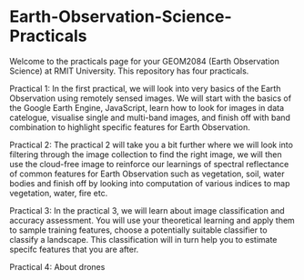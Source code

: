 # Earth-Observation-Science-Practicals
Welcome to the practicals page for your GEOM2084 (Earth Observation Science) at RMIT University. This repository has four practicals. 

Practical 1: In the first practical, we will look into very basics of the Earth Observation using remotely sensed images. We will start with the basics of the Google Earth Engine, JavaScript, learn how to look for images in data catelogue, visualise single and multi-band images, and finish off with band combination to highlight specific features for Earth Observation. 

Practical 2: The practical 2 will take you a bit further where we will look into filtering through the image collection to find the right image, we will then use the cloud-free image to reinforce our learnings of spectral reflectance of common features for Earth Observation such as vegetation, soil, water bodies and finish off by looking into computation of various indices to map vegetation, water, fire etc. 

Practical 3: In the practical 3, we will learn about image classification and accuracy assessment. You will use your theoretical learning and apply them to sample training features, choose a potentially suitable classifier to classify a landscape. This classification will in turn help you to estimate specifc features that you are after. 

Practical 4: About drones
  
